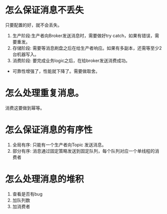 # 怎么保证消息不丢失
只要配置的好，就不会丢失。
1. 生产阶段:生产者向Broker发送消息时，需要做好try catch，如果有错误，需要重发。
2. 存储阶段: 需要等消息刷盘之后在给生产者响应。如果有多副本，还需等至少2台机器写入。
3. 消费阶段: 要完成业务logic之后，在给broker发送消费成功。
* 可靠性增强了，性能就下降了。需要做取舍。
# 怎么处理重复消息。
消费这要做到幂等。
# 怎么保证消息的有序性
1. 全局有序: 只能有一个生产者向Topic 发送消息。
2. 部分有序: 消息通过固定策略发送到固定队列，每个队列对应一个单线程的消费者
# 怎么处理消息的堆积
1. 查看是否有bug
2. 加队列数
3. 加消费者